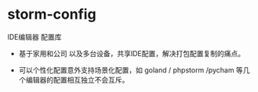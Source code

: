 # storm-config
IDE编辑器 配置库

* 基于家用和公司 以及多台设备，共享IDE配置，解决打包配置复制的痛点。

* 可以个性化配置意外支持场景化配置，如 goland / phpstorm /pycham 等几个编辑器的配置相互独立不会互斥。
